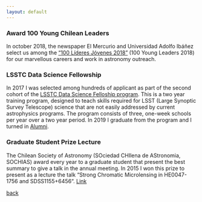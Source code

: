 ```yaml
---
layout: default
---
```



### Award 100 Young Chilean Leaders
In october 2018, the newspaper El Mercurio and Universidad Adolfo Ibáñez select us among the [“100 Líderes Jóvenes 2018”](http://www.redlideres.cl/lider/carolina-agurto-karina-rojas-y-javiera-rey/) (100 Young Leaders 2018) for our marvellous careers and work in astronomy outreach. 

### LSSTC Data Science Fellowship
In 2017 I was selected among hundreds of applicant as part of the second cohort of the [LSSTC Data Science Felloship program](https://astrodatascience.org/). This is a two year training program, designed to teach skills required for LSST (Large Synoptic Survey Telescope) science that are not easily addressed by current astrophysics programs. The program consists of three, one-week schools per year over a two year period. In 2019 I graduate from the program and I turned in [Alumni](https://astrodatascience.org/alumni). 


### Graduate Student Prize Lecture 
The Chilean Society of Astronomy (SOciedad CHIlena de AStronomia, SOCHIAS) award every year to a graduate student that present the best summary to give a talk in the annual meeting. In 2015 I won this prize to present as a lecture the talk  “Strong Chromatic Microlensing in HE0047-1756 and SDSS1155+6456“. [Link](https://sochias.cl/premio-mejor-resumen-estudiante-2015/)

[back](./)

